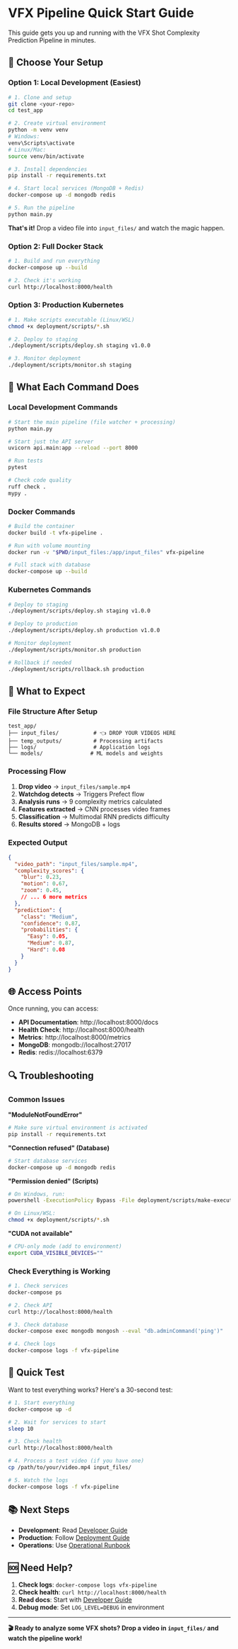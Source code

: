 # VFX Pipeline Quick Start Guide

This guide gets you up and running with the VFX Shot Complexity Prediction Pipeline in minutes.

## 🚀 Choose Your Setup

### Option 1: Local Development (Easiest)

```bash
# 1. Clone and setup
git clone <your-repo>
cd test_app

# 2. Create virtual environment
python -m venv venv
# Windows:
venv\Scripts\activate
# Linux/Mac:
source venv/bin/activate

# 3. Install dependencies
pip install -r requirements.txt

# 4. Start local services (MongoDB + Redis)
docker-compose up -d mongodb redis

# 5. Run the pipeline
python main.py
```

**That's it!** Drop a video file into `input_files/` and watch the magic happen.

### Option 2: Full Docker Stack

```bash
# 1. Build and run everything
docker-compose up --build

# 2. Check it's working
curl http://localhost:8000/health
```

### Option 3: Production Kubernetes

```bash
# 1. Make scripts executable (Linux/WSL)
chmod +x deployment/scripts/*.sh

# 2. Deploy to staging
./deployment/scripts/deploy.sh staging v1.0.0

# 3. Monitor deployment
./deployment/scripts/monitor.sh staging
```

## 🔧 What Each Command Does

### Local Development Commands

```bash
# Start the main pipeline (file watcher + processing)
python main.py

# Start just the API server
uvicorn api.main:app --reload --port 8000

# Run tests
pytest

# Check code quality
ruff check .
mypy .
```

### Docker Commands

```bash
# Build the container
docker build -t vfx-pipeline .

# Run with volume mounting
docker run -v "$PWD/input_files:/app/input_files" vfx-pipeline

# Full stack with database
docker-compose up --build
```

### Kubernetes Commands

```bash
# Deploy to staging
./deployment/scripts/deploy.sh staging v1.0.0

# Deploy to production
./deployment/scripts/deploy.sh production v1.0.0

# Monitor deployment
./deployment/scripts/monitor.sh production

# Rollback if needed
./deployment/scripts/rollback.sh production
```

## 📁 What to Expect

### File Structure After Setup
```
test_app/
├── input_files/           # 👈 DROP YOUR VIDEOS HERE
├── temp_outputs/          # Processing artifacts
├── logs/                  # Application logs
└── models/               # ML models and weights
```

### Processing Flow
1. **Drop video** → `input_files/sample.mp4`
2. **Watchdog detects** → Triggers Prefect flow
3. **Analysis runs** → 9 complexity metrics calculated
4. **Features extracted** → CNN processes video frames
5. **Classification** → Multimodal RNN predicts difficulty
6. **Results stored** → MongoDB + logs

### Expected Output
```json
{
  "video_path": "input_files/sample.mp4",
  "complexity_scores": {
    "blur": 0.23,
    "motion": 0.67,
    "zoom": 0.45,
    // ... 6 more metrics
  },
  "prediction": {
    "class": "Medium",
    "confidence": 0.87,
    "probabilities": {
      "Easy": 0.05,
      "Medium": 0.87,
      "Hard": 0.08
    }
  }
}
```

## 🌐 Access Points

Once running, you can access:

- **API Documentation**: http://localhost:8000/docs
- **Health Check**: http://localhost:8000/health
- **Metrics**: http://localhost:8000/metrics
- **MongoDB**: mongodb://localhost:27017
- **Redis**: redis://localhost:6379

## 🔍 Troubleshooting

### Common Issues

**"ModuleNotFoundError"**
```bash
# Make sure virtual environment is activated
pip install -r requirements.txt
```

**"Connection refused" (Database)**
```bash
# Start database services
docker-compose up -d mongodb redis
```

**"Permission denied" (Scripts)**
```bash
# On Windows, run:
powershell -ExecutionPolicy Bypass -File deployment/scripts/make-executable.ps1

# On Linux/WSL:
chmod +x deployment/scripts/*.sh
```

**"CUDA not available"**
```bash
# CPU-only mode (add to environment)
export CUDA_VISIBLE_DEVICES=""
```

### Check Everything is Working

```bash
# 1. Check services
docker-compose ps

# 2. Check API
curl http://localhost:8000/health

# 3. Check database
docker-compose exec mongodb mongosh --eval "db.adminCommand('ping')"

# 4. Check logs
docker-compose logs -f vfx-pipeline
```

## 🎯 Quick Test

Want to test everything works? Here's a 30-second test:

```bash
# 1. Start everything
docker-compose up -d

# 2. Wait for services to start
sleep 10

# 3. Check health
curl http://localhost:8000/health

# 4. Process a test video (if you have one)
cp /path/to/your/video.mp4 input_files/

# 5. Watch the logs
docker-compose logs -f vfx-pipeline
```

## 📚 Next Steps

- **Development**: Read [Developer Guide](docs/DEVELOPER_GUIDE.md)
- **Production**: Follow [Deployment Guide](docs/DEPLOYMENT_GUIDE.md)
- **Operations**: Use [Operational Runbook](docs/OPERATIONAL_RUNBOOK.md)

## 🆘 Need Help?

1. **Check logs**: `docker-compose logs vfx-pipeline`
2. **Check health**: `curl http://localhost:8000/health`
3. **Read docs**: Start with [Developer Guide](docs/DEVELOPER_GUIDE.md)
4. **Debug mode**: Set `LOG_LEVEL=DEBUG` in environment

---

**🎬 Ready to analyze some VFX shots? Drop a video in `input_files/` and watch the pipeline work!**
